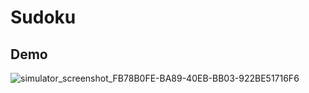 # Sudoku



## Demo

![simulator_screenshot_FB78B0FE-BA89-40EB-BB03-922BE51716F6](https://github.com/unacorbatanegra/sudoku/assets/44511181/aee341fd-44ee-4393-abff-deec2d07c422)

